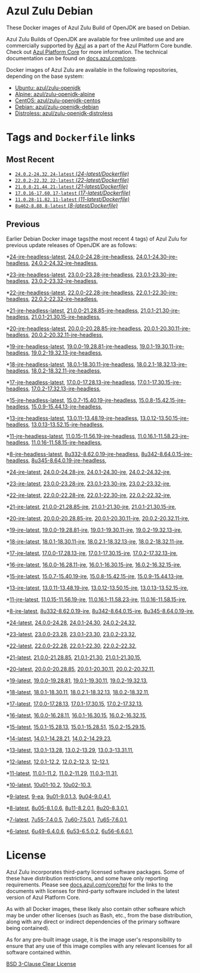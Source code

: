 Azul Zulu Debian
================

These Docker images of Azul Zulu Build of OpenJDK are based on Debian.

Azul Zulu Builds of OpenJDK are available for free unlimited use and are commercially supported by [Azul][1] as a part of the Azul Platform Core bundle.
Check out [Azul Platform Core][2] for more information. The technical documentation can be found on [docs.azul.com/core][3].

Docker images of Azul Zulu are available in the following repositories, depending on the base system:

  * [Ubuntu: azul/zulu-openjdk][4]
  * [Alpine: azul/zulu-openjdk-alpine][5]
  * [CentOS: azul/zulu-openjdk-centos][6]
  * [Debian: azul/zulu-openjdk-debian][7]
  * [Distroless: azul/zulu-openjdk-distroless][8]

Tags and `Dockerfile` links
===========================

Most Recent
-----------


  * [`24.0.2-24.32`, `24-latest` (*24-latest/Dockerfile)*][36]
  * [`22.0.2-22.32`, `22-latest` (*22-latest/Dockerfile)*][56]
  * [`21.0.8-21.44`, `21-latest` (*21-latest/Dockerfile)*][66]
  * [`17.0.16-17.60`, `17-latest` (*17-latest/Dockerfile)*][128]
  * [`11.0.28-11.82`, `11-latest` (*11-latest/Dockerfile)*][246]
  * [`8u462-8.88`, `8-latest` (*8-latest/Dockerfile)*][321]

Previous
--------

Earlier Debian Docker image tags(the most recent 4 tags) of Azul Zulu for previous update releases of OpenJDK are as follows:


  *[24-jre-headless-latest][11],
  [24.0.0-24.28-jre-headless][39],
  [24.0.1-24.30-jre-headless][41],
  [24.0.2-24.32-jre-headless][43],
  
  *[23-jre-headless-latest][12],
  [23.0.0-23.28-jre-headless][49],
  [23.0.1-23.30-jre-headless][51],
  [23.0.2-23.32-jre-headless][55],
  
  *[22-jre-headless-latest][13],
  [22.0.0-22.28-jre-headless][57],
  [22.0.1-22.30-jre-headless][61],
  [22.0.2-22.32-jre-headless][65],
  
  *[21-jre-headless-latest][14],
  [21.0.0-21.28.85-jre-headless][67],
  [21.0.1-21.30-jre-headless][71],
  [21.0.1-21.30.15-jre-headless][73],
  
  
  
  
  
  
  
  
  *[20-jre-headless-latest][15],
  [20.0.0-20.28.85-jre-headless][100],
  [20.0.1-20.30.11-jre-headless][102],
  [20.0.2-20.32.11-jre-headless][106],
  
  *[19-jre-headless-latest][16],
  [19.0.0-19.28.81-jre-headless][108],
  [19.0.1-19.30.11-jre-headless][112],
  [19.0.2-19.32.13-jre-headless][116],
  
  *[18-jre-headless-latest][17],
  [18.0.1-18.30.11-jre-headless][119],
  [18.0.2.1-18.32.13-jre-headless][123],
  [18.0.2-18.32.11-jre-headless][125],
  
  *[17-jre-headless-latest][18],
  [17.0.0-17.28.13-jre-headless][129],
  [17.0.1-17.30.15-jre-headless][134],
  [17.0.2-17.32.13-jre-headless][137],
  
  
  
  
  
  
  
  
  
  
  
  
  
  
  
  
  
  
  *[15-jre-headless-latest][19],
  [15.0.7-15.40.19-jre-headless][205],
  [15.0.8-15.42.15-jre-headless][209],
  [15.0.9-15.44.13-jre-headless][211],
  
  
  *[13-jre-headless-latest][20],
  [13.0.11-13.48.19-jre-headless][231],
  [13.0.12-13.50.15-jre-headless][235],
  [13.0.13-13.52.15-jre-headless][236],
  
  
  *[11-jre-headless-latest][21],
  [11.0.15-11.56.19-jre-headless][263],
  [11.0.16.1-11.58.23-jre-headless][265],
  [11.0.16-11.58.15-jre-headless][269],
  
  
  
  
  
  
  
  
  
  
  
  
  
  
  
  *[8-jre-headless-latest][22],
  [8u332-8.62.0.19-jre-headless][360],
  [8u342-8.64.0.15-jre-headless][364],
  [8u345-8.64.0.19-jre-headless][367],
  
  
  
  
  
  
  
  
  
  
  
  
  
  
  
  *[24-jre-latest][23],
  [24.0.0-24.28-jre][38],
  [24.0.1-24.30-jre][40],
  [24.0.2-24.32-jre][44],
  
  *[23-jre-latest][24],
  [23.0.0-23.28-jre][47],
  [23.0.1-23.30-jre][52],
  [23.0.2-23.32-jre][54],
  
  *[22-jre-latest][25],
  [22.0.0-22.28-jre][59],
  [22.0.1-22.30-jre][60],
  [22.0.2-22.32-jre][64],
  
  *[21-jre-latest][26],
  [21.0.0-21.28.85-jre][69],
  [21.0.1-21.30-jre][70],
  [21.0.1-21.30.15-jre][75],
  
  
  
  
  
  
  
  
  *[20-jre-latest][27],
  [20.0.0-20.28.85-jre][99],
  [20.0.1-20.30.11-jre][103],
  [20.0.2-20.32.11-jre][105],
  
  *[19-jre-latest][28],
  [19.0.0-19.28.81-jre][110],
  [19.0.1-19.30.11-jre][111],
  [19.0.2-19.32.13-jre][114],
  
  *[18-jre-latest][29],
  [18.0.1-18.30.11-jre][121],
  [18.0.2.1-18.32.13-jre][122],
  [18.0.2-18.32.11-jre][126],
  
  *[17-jre-latest][30],
  [17.0.0-17.28.13-jre][131],
  [17.0.1-17.30.15-jre][132],
  [17.0.2-17.32.13-jre][136],
  
  
  
  
  
  
  
  
  
  
  
  
  
  
  
  
  
  
  *[16-jre-latest][31],
  [16.0.0-16.28.11-jre][191],
  [16.0.1-16.30.15-jre][192],
  [16.0.2-16.32.15-jre][195],
  
  *[15-jre-latest][32],
  [15.0.7-15.40.19-jre][204],
  [15.0.8-15.42.15-jre][208],
  [15.0.9-15.44.13-jre][210],
  
  
  *[13-jre-latest][33],
  [13.0.11-13.48.19-jre][232],
  [13.0.12-13.50.15-jre][233],
  [13.0.13-13.52.15-jre][238],
  
  
  *[11-jre-latest][34],
  [11.0.15-11.56.19-jre][262],
  [11.0.16.1-11.58.23-jre][267],
  [11.0.16-11.58.15-jre][270],
  
  
  
  
  
  
  
  
  
  
  
  
  
  
  
  *[8-jre-latest][35],
  [8u332-8.62.0.19-jre][361],
  [8u342-8.64.0.15-jre][365],
  [8u345-8.64.0.19-jre][368],
  
  
  
  
  
  
  
  
  
  
  
  
  
  
  
  *[24-latest][36],
  [24.0.0-24.28][37],
  [24.0.1-24.30][42],
  [24.0.2-24.32][45],
  
  *[23-latest][46],
  [23.0.0-23.28][48],
  [23.0.1-23.30][50],
  [23.0.2-23.32][53],
  
  *[22-latest][56],
  [22.0.0-22.28][58],
  [22.0.1-22.30][62],
  [22.0.2-22.32][63],
  
  *[21-latest][66],
  [21.0.0-21.28.85][68],
  [21.0.1-21.30][72],
  [21.0.1-21.30.15][74],
  
  
  
  
  
  
  
  
  *[20-latest][97],
  [20.0.0-20.28.85][98],
  [20.0.1-20.30.11][101],
  [20.0.2-20.32.11][104],
  
  *[19-latest][107],
  [19.0.0-19.28.81][109],
  [19.0.1-19.30.11][113],
  [19.0.2-19.32.13][115],
  
  
  *[18-latest][118],
  [18.0.1-18.30.11][120],
  [18.0.2.1-18.32.13][124],
  [18.0.2-18.32.11][127],
  
  *[17-latest][128],
  [17.0.0-17.28.13][130],
  [17.0.1-17.30.15][133],
  [17.0.2-17.32.13][135],
  
  
  
  
  
  
  
  
  
  
  
  
  
  
  
  
  
  
  *[16-latest][189],
  [16.0.0-16.28.11][190],
  [16.0.1-16.30.15][193],
  [16.0.2-16.32.15][194],
  
  *[15-latest][196],
  [15.0.1-15.28.13][197],
  [15.0.1-15.28.51][198],
  [15.0.2-15.29.15][199],
  
  
  
  
  
  
  
  
  
  *[14-latest][216],
  [14.0.1-14.28.21][217],
  [14.0.2-14.29.23][218],
  
  *[13-latest][219],
  [13.0.1-13.28][220],
  [13.0.2-13.29][221],
  [13.0.3-13.31.11][222],
  
  
  
  
  
  
  
  
  
  
  
  
  *[12-latest][242],
  [12.0.1-12.2][243],
  [12.0.2-12.3][244],
  [12-12.1][245],
  
  *[11-latest][246],
  [11.0.1-11.2][247],
  [11.0.2-11.29][248],
  [11.0.3-11.31][249],
  
  
  
  
  
  
  
  
  
  
  
  
  
  
  
  
  
  
  
  
  
  
  
  
  
  
  
  
  
  
  *[10-latest][313],
  [10u01-10.2][314],
  [10u02-10.3][315],
  
  *[9-latest][316],
  [9-ea][317],
  [9u01-9.0.1.3][318],
  [9u04-9.0.4.1][319],
  
  
  *[8-latest][321],
  [8u05-8.1.0.6][322],
  [8u11-8.2.0.1][323],
  [8u20-8.3.0.1][324],
  
  
  
  
  
  
  
  
  
  
  
  
  
  
  
  
  
  
  
  
  
  
  
  
  
  
  
  
  
  
  
  
  
  
  
  
  
  
  
  
  
  
  
  
  
  
  
  
  
  
  
  
  
  *[7-latest][411],
  [7u55-7.4.0.5][412],
  [7u60-7.5.0.1][413],
  [7u65-7.6.0.1][414],
  
  
  
  
  
  
  
  
  
  
  
  
  
  
  
  
  
  
  
  
  
  
  
  
  
  
  
  
  
  
  
  
  
  
  
  *[6-latest][449],
  [6u49-6.4.0.6][450],
  [6u53-6.5.0.2][451],
  [6u56-6.6.0.1][452],
  
  
  
  
  
  
  
  
  
  
  
  
  
  
  
  
  License
=======

Azul Zulu incorporates third-party licensed software packages. Some of these have distribution restrictions, and some have only reporting requirements. Please see [docs.azul.com/core/tpl][9] for the links to the documents with licenses for third-party software included in the latest version of Azul Platform Core.

As with all Docker images, these likely also contain other software which may be under other licenses (such as Bash, etc., from the base distribution, along with any direct or indirect dependencies of the primary software being contained).

As for any pre-built image usage, it is the image user's responsibility to ensure that any use of this image complies with any relevant licenses for all software contained within.

[BSD 3-Clause Clear License][10]

  [1]: https://www.azul.com/
  [2]: https://www.azul.com/products/core/
  [3]: https://docs.azul.com/core/
  [4]: https://hub.docker.com/r/azul/zulu-openjdk
  [5]: https://hub.docker.com/r/azul/zulu-openjdk-alpine
  [6]: https://hub.docker.com/r/azul/zulu-openjdk-centos
  [7]: https://hub.docker.com/r/azul/zulu-openjdk-debian
  [8]: https://hub.docker.com/r/azul/zulu-openjdk-distroless
  [9]: https://docs.azul.com/core/tpl
  [10]: https://github.com/zulu-openjdk/zulu-openjdk/blob/master/LICENSE.txt


  [11]: https://github.com/zulu-openjdk/zulu-openjdk/blob/master/debian/24-jre-headless-latest/Dockerfile
  [39]: https://github.com/zulu-openjdk/zulu-openjdk/blob/master/debian/24.0.0-24.28-jre-headless/Dockerfile
  [41]: https://github.com/zulu-openjdk/zulu-openjdk/blob/master/debian/24.0.1-24.30-jre-headless/Dockerfile
  [43]: https://github.com/zulu-openjdk/zulu-openjdk/blob/master/debian/24.0.2-24.32-jre-headless/Dockerfile
  
  [12]: https://github.com/zulu-openjdk/zulu-openjdk/blob/master/debian/23-jre-headless-latest/Dockerfile
  [49]: https://github.com/zulu-openjdk/zulu-openjdk/blob/master/debian/23.0.0-23.28-jre-headless/Dockerfile
  [51]: https://github.com/zulu-openjdk/zulu-openjdk/blob/master/debian/23.0.1-23.30-jre-headless/Dockerfile
  [55]: https://github.com/zulu-openjdk/zulu-openjdk/blob/master/debian/23.0.2-23.32-jre-headless/Dockerfile
  
  [13]: https://github.com/zulu-openjdk/zulu-openjdk/blob/master/debian/22-jre-headless-latest/Dockerfile
  [57]: https://github.com/zulu-openjdk/zulu-openjdk/blob/master/debian/22.0.0-22.28-jre-headless/Dockerfile
  [61]: https://github.com/zulu-openjdk/zulu-openjdk/blob/master/debian/22.0.1-22.30-jre-headless/Dockerfile
  [65]: https://github.com/zulu-openjdk/zulu-openjdk/blob/master/debian/22.0.2-22.32-jre-headless/Dockerfile
  
  [14]: https://github.com/zulu-openjdk/zulu-openjdk/blob/master/debian/21-jre-headless-latest/Dockerfile
  [67]: https://github.com/zulu-openjdk/zulu-openjdk/blob/master/debian/21.0.0-21.28.85-jre-headless/Dockerfile
  [71]: https://github.com/zulu-openjdk/zulu-openjdk/blob/master/debian/21.0.1-21.30-jre-headless/Dockerfile
  [73]: https://github.com/zulu-openjdk/zulu-openjdk/blob/master/debian/21.0.1-21.30.15-jre-headless/Dockerfile
  
  
  
  
  
  
  
  
  [15]: https://github.com/zulu-openjdk/zulu-openjdk/blob/master/debian/20-jre-headless-latest/Dockerfile
  [100]: https://github.com/zulu-openjdk/zulu-openjdk/blob/master/debian/20.0.0-20.28.85-jre-headless/Dockerfile
  [102]: https://github.com/zulu-openjdk/zulu-openjdk/blob/master/debian/20.0.1-20.30.11-jre-headless/Dockerfile
  [106]: https://github.com/zulu-openjdk/zulu-openjdk/blob/master/debian/20.0.2-20.32.11-jre-headless/Dockerfile
  
  [16]: https://github.com/zulu-openjdk/zulu-openjdk/blob/master/debian/19-jre-headless-latest/Dockerfile
  [108]: https://github.com/zulu-openjdk/zulu-openjdk/blob/master/debian/19.0.0-19.28.81-jre-headless/Dockerfile
  [112]: https://github.com/zulu-openjdk/zulu-openjdk/blob/master/debian/19.0.1-19.30.11-jre-headless/Dockerfile
  [116]: https://github.com/zulu-openjdk/zulu-openjdk/blob/master/debian/19.0.2-19.32.13-jre-headless/Dockerfile
  
  [17]: https://github.com/zulu-openjdk/zulu-openjdk/blob/master/debian/18-jre-headless-latest/Dockerfile
  [119]: https://github.com/zulu-openjdk/zulu-openjdk/blob/master/debian/18.0.1-18.30.11-jre-headless/Dockerfile
  [123]: https://github.com/zulu-openjdk/zulu-openjdk/blob/master/debian/18.0.2.1-18.32.13-jre-headless/Dockerfile
  [125]: https://github.com/zulu-openjdk/zulu-openjdk/blob/master/debian/18.0.2-18.32.11-jre-headless/Dockerfile
  
  [18]: https://github.com/zulu-openjdk/zulu-openjdk/blob/master/debian/17-jre-headless-latest/Dockerfile
  [129]: https://github.com/zulu-openjdk/zulu-openjdk/blob/master/debian/17.0.0-17.28.13-jre-headless/Dockerfile
  [134]: https://github.com/zulu-openjdk/zulu-openjdk/blob/master/debian/17.0.1-17.30.15-jre-headless/Dockerfile
  [137]: https://github.com/zulu-openjdk/zulu-openjdk/blob/master/debian/17.0.2-17.32.13-jre-headless/Dockerfile
  
  
  
  
  
  
  
  
  
  
  
  
  
  
  
  
  
  
  [19]: https://github.com/zulu-openjdk/zulu-openjdk/blob/master/debian/15-jre-headless-latest/Dockerfile
  [205]: https://github.com/zulu-openjdk/zulu-openjdk/blob/master/debian/15.0.7-15.40.19-jre-headless/Dockerfile
  [209]: https://github.com/zulu-openjdk/zulu-openjdk/blob/master/debian/15.0.8-15.42.15-jre-headless/Dockerfile
  [211]: https://github.com/zulu-openjdk/zulu-openjdk/blob/master/debian/15.0.9-15.44.13-jre-headless/Dockerfile
  
  
  [20]: https://github.com/zulu-openjdk/zulu-openjdk/blob/master/debian/13-jre-headless-latest/Dockerfile
  [231]: https://github.com/zulu-openjdk/zulu-openjdk/blob/master/debian/13.0.11-13.48.19-jre-headless/Dockerfile
  [235]: https://github.com/zulu-openjdk/zulu-openjdk/blob/master/debian/13.0.12-13.50.15-jre-headless/Dockerfile
  [236]: https://github.com/zulu-openjdk/zulu-openjdk/blob/master/debian/13.0.13-13.52.15-jre-headless/Dockerfile
  
  
  [21]: https://github.com/zulu-openjdk/zulu-openjdk/blob/master/debian/11-jre-headless-latest/Dockerfile
  [263]: https://github.com/zulu-openjdk/zulu-openjdk/blob/master/debian/11.0.15-11.56.19-jre-headless/Dockerfile
  [265]: https://github.com/zulu-openjdk/zulu-openjdk/blob/master/debian/11.0.16.1-11.58.23-jre-headless/Dockerfile
  [269]: https://github.com/zulu-openjdk/zulu-openjdk/blob/master/debian/11.0.16-11.58.15-jre-headless/Dockerfile
  
  
  
  
  
  
  
  
  
  
  
  
  
  
  
  [22]: https://github.com/zulu-openjdk/zulu-openjdk/blob/master/debian/8-jre-headless-latest/Dockerfile
  [360]: https://github.com/zulu-openjdk/zulu-openjdk/blob/master/debian/8u332-8.62.0.19-jre-headless/Dockerfile
  [364]: https://github.com/zulu-openjdk/zulu-openjdk/blob/master/debian/8u342-8.64.0.15-jre-headless/Dockerfile
  [367]: https://github.com/zulu-openjdk/zulu-openjdk/blob/master/debian/8u345-8.64.0.19-jre-headless/Dockerfile
  
  
  
  
  
  
  
  
  
  
  
  
  
  
  
  [23]: https://github.com/zulu-openjdk/zulu-openjdk/blob/master/debian/24-jre-latest/Dockerfile
  [38]: https://github.com/zulu-openjdk/zulu-openjdk/blob/master/debian/24.0.0-24.28-jre/Dockerfile
  [40]: https://github.com/zulu-openjdk/zulu-openjdk/blob/master/debian/24.0.1-24.30-jre/Dockerfile
  [44]: https://github.com/zulu-openjdk/zulu-openjdk/blob/master/debian/24.0.2-24.32-jre/Dockerfile
  
  [24]: https://github.com/zulu-openjdk/zulu-openjdk/blob/master/debian/23-jre-latest/Dockerfile
  [47]: https://github.com/zulu-openjdk/zulu-openjdk/blob/master/debian/23.0.0-23.28-jre/Dockerfile
  [52]: https://github.com/zulu-openjdk/zulu-openjdk/blob/master/debian/23.0.1-23.30-jre/Dockerfile
  [54]: https://github.com/zulu-openjdk/zulu-openjdk/blob/master/debian/23.0.2-23.32-jre/Dockerfile
  
  [25]: https://github.com/zulu-openjdk/zulu-openjdk/blob/master/debian/22-jre-latest/Dockerfile
  [59]: https://github.com/zulu-openjdk/zulu-openjdk/blob/master/debian/22.0.0-22.28-jre/Dockerfile
  [60]: https://github.com/zulu-openjdk/zulu-openjdk/blob/master/debian/22.0.1-22.30-jre/Dockerfile
  [64]: https://github.com/zulu-openjdk/zulu-openjdk/blob/master/debian/22.0.2-22.32-jre/Dockerfile
  
  [26]: https://github.com/zulu-openjdk/zulu-openjdk/blob/master/debian/21-jre-latest/Dockerfile
  [69]: https://github.com/zulu-openjdk/zulu-openjdk/blob/master/debian/21.0.0-21.28.85-jre/Dockerfile
  [70]: https://github.com/zulu-openjdk/zulu-openjdk/blob/master/debian/21.0.1-21.30-jre/Dockerfile
  [75]: https://github.com/zulu-openjdk/zulu-openjdk/blob/master/debian/21.0.1-21.30.15-jre/Dockerfile
  
  
  
  
  
  
  
  
  [27]: https://github.com/zulu-openjdk/zulu-openjdk/blob/master/debian/20-jre-latest/Dockerfile
  [99]: https://github.com/zulu-openjdk/zulu-openjdk/blob/master/debian/20.0.0-20.28.85-jre/Dockerfile
  [103]: https://github.com/zulu-openjdk/zulu-openjdk/blob/master/debian/20.0.1-20.30.11-jre/Dockerfile
  [105]: https://github.com/zulu-openjdk/zulu-openjdk/blob/master/debian/20.0.2-20.32.11-jre/Dockerfile
  
  [28]: https://github.com/zulu-openjdk/zulu-openjdk/blob/master/debian/19-jre-latest/Dockerfile
  [110]: https://github.com/zulu-openjdk/zulu-openjdk/blob/master/debian/19.0.0-19.28.81-jre/Dockerfile
  [111]: https://github.com/zulu-openjdk/zulu-openjdk/blob/master/debian/19.0.1-19.30.11-jre/Dockerfile
  [114]: https://github.com/zulu-openjdk/zulu-openjdk/blob/master/debian/19.0.2-19.32.13-jre/Dockerfile
  
  [29]: https://github.com/zulu-openjdk/zulu-openjdk/blob/master/debian/18-jre-latest/Dockerfile
  [121]: https://github.com/zulu-openjdk/zulu-openjdk/blob/master/debian/18.0.1-18.30.11-jre/Dockerfile
  [122]: https://github.com/zulu-openjdk/zulu-openjdk/blob/master/debian/18.0.2.1-18.32.13-jre/Dockerfile
  [126]: https://github.com/zulu-openjdk/zulu-openjdk/blob/master/debian/18.0.2-18.32.11-jre/Dockerfile
  
  [30]: https://github.com/zulu-openjdk/zulu-openjdk/blob/master/debian/17-jre-latest/Dockerfile
  [131]: https://github.com/zulu-openjdk/zulu-openjdk/blob/master/debian/17.0.0-17.28.13-jre/Dockerfile
  [132]: https://github.com/zulu-openjdk/zulu-openjdk/blob/master/debian/17.0.1-17.30.15-jre/Dockerfile
  [136]: https://github.com/zulu-openjdk/zulu-openjdk/blob/master/debian/17.0.2-17.32.13-jre/Dockerfile
  
  
  
  
  
  
  
  
  
  
  
  
  
  
  
  
  
  
  [31]: https://github.com/zulu-openjdk/zulu-openjdk/blob/master/debian/16-jre-latest/Dockerfile
  [191]: https://github.com/zulu-openjdk/zulu-openjdk/blob/master/debian/16.0.0-16.28.11-jre/Dockerfile
  [192]: https://github.com/zulu-openjdk/zulu-openjdk/blob/master/debian/16.0.1-16.30.15-jre/Dockerfile
  [195]: https://github.com/zulu-openjdk/zulu-openjdk/blob/master/debian/16.0.2-16.32.15-jre/Dockerfile
  
  [32]: https://github.com/zulu-openjdk/zulu-openjdk/blob/master/debian/15-jre-latest/Dockerfile
  [204]: https://github.com/zulu-openjdk/zulu-openjdk/blob/master/debian/15.0.7-15.40.19-jre/Dockerfile
  [208]: https://github.com/zulu-openjdk/zulu-openjdk/blob/master/debian/15.0.8-15.42.15-jre/Dockerfile
  [210]: https://github.com/zulu-openjdk/zulu-openjdk/blob/master/debian/15.0.9-15.44.13-jre/Dockerfile
  
  
  [33]: https://github.com/zulu-openjdk/zulu-openjdk/blob/master/debian/13-jre-latest/Dockerfile
  [232]: https://github.com/zulu-openjdk/zulu-openjdk/blob/master/debian/13.0.11-13.48.19-jre/Dockerfile
  [233]: https://github.com/zulu-openjdk/zulu-openjdk/blob/master/debian/13.0.12-13.50.15-jre/Dockerfile
  [238]: https://github.com/zulu-openjdk/zulu-openjdk/blob/master/debian/13.0.13-13.52.15-jre/Dockerfile
  
  
  [34]: https://github.com/zulu-openjdk/zulu-openjdk/blob/master/debian/11-jre-latest/Dockerfile
  [262]: https://github.com/zulu-openjdk/zulu-openjdk/blob/master/debian/11.0.15-11.56.19-jre/Dockerfile
  [267]: https://github.com/zulu-openjdk/zulu-openjdk/blob/master/debian/11.0.16.1-11.58.23-jre/Dockerfile
  [270]: https://github.com/zulu-openjdk/zulu-openjdk/blob/master/debian/11.0.16-11.58.15-jre/Dockerfile
  
  
  
  
  
  
  
  
  
  
  
  
  
  
  
  [35]: https://github.com/zulu-openjdk/zulu-openjdk/blob/master/debian/8-jre-latest/Dockerfile
  [361]: https://github.com/zulu-openjdk/zulu-openjdk/blob/master/debian/8u332-8.62.0.19-jre/Dockerfile
  [365]: https://github.com/zulu-openjdk/zulu-openjdk/blob/master/debian/8u342-8.64.0.15-jre/Dockerfile
  [368]: https://github.com/zulu-openjdk/zulu-openjdk/blob/master/debian/8u345-8.64.0.19-jre/Dockerfile
  
  
  
  
  
  
  
  
  
  
  
  
  
  
  
  [36]: https://github.com/zulu-openjdk/zulu-openjdk/blob/master/debian/24-latest/Dockerfile
  [37]: https://github.com/zulu-openjdk/zulu-openjdk/blob/master/debian/24.0.0-24.28/Dockerfile
  [42]: https://github.com/zulu-openjdk/zulu-openjdk/blob/master/debian/24.0.1-24.30/Dockerfile
  [45]: https://github.com/zulu-openjdk/zulu-openjdk/blob/master/debian/24.0.2-24.32/Dockerfile
  
  [46]: https://github.com/zulu-openjdk/zulu-openjdk/blob/master/debian/23-latest/Dockerfile
  [48]: https://github.com/zulu-openjdk/zulu-openjdk/blob/master/debian/23.0.0-23.28/Dockerfile
  [50]: https://github.com/zulu-openjdk/zulu-openjdk/blob/master/debian/23.0.1-23.30/Dockerfile
  [53]: https://github.com/zulu-openjdk/zulu-openjdk/blob/master/debian/23.0.2-23.32/Dockerfile
  
  [56]: https://github.com/zulu-openjdk/zulu-openjdk/blob/master/debian/22-latest/Dockerfile
  [58]: https://github.com/zulu-openjdk/zulu-openjdk/blob/master/debian/22.0.0-22.28/Dockerfile
  [62]: https://github.com/zulu-openjdk/zulu-openjdk/blob/master/debian/22.0.1-22.30/Dockerfile
  [63]: https://github.com/zulu-openjdk/zulu-openjdk/blob/master/debian/22.0.2-22.32/Dockerfile
  
  [66]: https://github.com/zulu-openjdk/zulu-openjdk/blob/master/debian/21-latest/Dockerfile
  [68]: https://github.com/zulu-openjdk/zulu-openjdk/blob/master/debian/21.0.0-21.28.85/Dockerfile
  [72]: https://github.com/zulu-openjdk/zulu-openjdk/blob/master/debian/21.0.1-21.30/Dockerfile
  [74]: https://github.com/zulu-openjdk/zulu-openjdk/blob/master/debian/21.0.1-21.30.15/Dockerfile
  
  
  
  
  
  
  
  
  [97]: https://github.com/zulu-openjdk/zulu-openjdk/blob/master/debian/20-latest/Dockerfile
  [98]: https://github.com/zulu-openjdk/zulu-openjdk/blob/master/debian/20.0.0-20.28.85/Dockerfile
  [101]: https://github.com/zulu-openjdk/zulu-openjdk/blob/master/debian/20.0.1-20.30.11/Dockerfile
  [104]: https://github.com/zulu-openjdk/zulu-openjdk/blob/master/debian/20.0.2-20.32.11/Dockerfile
  
  [107]: https://github.com/zulu-openjdk/zulu-openjdk/blob/master/debian/19-latest/Dockerfile
  [109]: https://github.com/zulu-openjdk/zulu-openjdk/blob/master/debian/19.0.0-19.28.81/Dockerfile
  [113]: https://github.com/zulu-openjdk/zulu-openjdk/blob/master/debian/19.0.1-19.30.11/Dockerfile
  [115]: https://github.com/zulu-openjdk/zulu-openjdk/blob/master/debian/19.0.2-19.32.13/Dockerfile
  
  
  [118]: https://github.com/zulu-openjdk/zulu-openjdk/blob/master/debian/18-latest/Dockerfile
  [120]: https://github.com/zulu-openjdk/zulu-openjdk/blob/master/debian/18.0.1-18.30.11/Dockerfile
  [124]: https://github.com/zulu-openjdk/zulu-openjdk/blob/master/debian/18.0.2.1-18.32.13/Dockerfile
  [127]: https://github.com/zulu-openjdk/zulu-openjdk/blob/master/debian/18.0.2-18.32.11/Dockerfile
  
  [128]: https://github.com/zulu-openjdk/zulu-openjdk/blob/master/debian/17-latest/Dockerfile
  [130]: https://github.com/zulu-openjdk/zulu-openjdk/blob/master/debian/17.0.0-17.28.13/Dockerfile
  [133]: https://github.com/zulu-openjdk/zulu-openjdk/blob/master/debian/17.0.1-17.30.15/Dockerfile
  [135]: https://github.com/zulu-openjdk/zulu-openjdk/blob/master/debian/17.0.2-17.32.13/Dockerfile
  
  
  
  
  
  
  
  
  
  
  
  
  
  
  
  
  
  
  [189]: https://github.com/zulu-openjdk/zulu-openjdk/blob/master/debian/16-latest/Dockerfile
  [190]: https://github.com/zulu-openjdk/zulu-openjdk/blob/master/debian/16.0.0-16.28.11/Dockerfile
  [193]: https://github.com/zulu-openjdk/zulu-openjdk/blob/master/debian/16.0.1-16.30.15/Dockerfile
  [194]: https://github.com/zulu-openjdk/zulu-openjdk/blob/master/debian/16.0.2-16.32.15/Dockerfile
  
  [196]: https://github.com/zulu-openjdk/zulu-openjdk/blob/master/debian/15-latest/Dockerfile
  [197]: https://github.com/zulu-openjdk/zulu-openjdk/blob/master/debian/15.0.1-15.28.13/Dockerfile
  [198]: https://github.com/zulu-openjdk/zulu-openjdk/blob/master/debian/15.0.1-15.28.51/Dockerfile
  [199]: https://github.com/zulu-openjdk/zulu-openjdk/blob/master/debian/15.0.2-15.29.15/Dockerfile
  
  
  
  
  
  
  
  
  
  [216]: https://github.com/zulu-openjdk/zulu-openjdk/blob/master/debian/14-latest/Dockerfile
  [217]: https://github.com/zulu-openjdk/zulu-openjdk/blob/master/debian/14.0.1-14.28.21/Dockerfile
  [218]: https://github.com/zulu-openjdk/zulu-openjdk/blob/master/debian/14.0.2-14.29.23/Dockerfile
  
  [219]: https://github.com/zulu-openjdk/zulu-openjdk/blob/master/debian/13-latest/Dockerfile
  [220]: https://github.com/zulu-openjdk/zulu-openjdk/blob/master/debian/13.0.1-13.28/Dockerfile
  [221]: https://github.com/zulu-openjdk/zulu-openjdk/blob/master/debian/13.0.2-13.29/Dockerfile
  [222]: https://github.com/zulu-openjdk/zulu-openjdk/blob/master/debian/13.0.3-13.31.11/Dockerfile
  
  
  
  
  
  
  
  
  
  
  
  
  [242]: https://github.com/zulu-openjdk/zulu-openjdk/blob/master/debian/12-latest/Dockerfile
  [243]: https://github.com/zulu-openjdk/zulu-openjdk/blob/master/debian/12.0.1-12.2/Dockerfile
  [244]: https://github.com/zulu-openjdk/zulu-openjdk/blob/master/debian/12.0.2-12.3/Dockerfile
  [245]: https://github.com/zulu-openjdk/zulu-openjdk/blob/master/debian/12-12.1/Dockerfile
  
  [246]: https://github.com/zulu-openjdk/zulu-openjdk/blob/master/debian/11-latest/Dockerfile
  [247]: https://github.com/zulu-openjdk/zulu-openjdk/blob/master/debian/11.0.1-11.2/Dockerfile
  [248]: https://github.com/zulu-openjdk/zulu-openjdk/blob/master/debian/11.0.2-11.29/Dockerfile
  [249]: https://github.com/zulu-openjdk/zulu-openjdk/blob/master/debian/11.0.3-11.31/Dockerfile
  
  
  
  
  
  
  
  
  
  
  
  
  
  
  
  
  
  
  
  
  
  
  
  
  
  
  
  
  
  
  [313]: https://github.com/zulu-openjdk/zulu-openjdk/blob/master/debian/10-latest/Dockerfile
  [314]: https://github.com/zulu-openjdk/zulu-openjdk/blob/master/debian/10u01-10.2/Dockerfile
  [315]: https://github.com/zulu-openjdk/zulu-openjdk/blob/master/debian/10u02-10.3/Dockerfile
  
  [316]: https://github.com/zulu-openjdk/zulu-openjdk/blob/master/debian/9-latest/Dockerfile
  [317]: https://github.com/zulu-openjdk/zulu-openjdk/blob/master/debian/9-ea/Dockerfile
  [318]: https://github.com/zulu-openjdk/zulu-openjdk/blob/master/debian/9u01-9.0.1.3/Dockerfile
  [319]: https://github.com/zulu-openjdk/zulu-openjdk/blob/master/debian/9u04-9.0.4.1/Dockerfile
  
  
  [321]: https://github.com/zulu-openjdk/zulu-openjdk/blob/master/debian/8-latest/Dockerfile
  [322]: https://github.com/zulu-openjdk/zulu-openjdk/blob/master/debian/8u05-8.1.0.6/Dockerfile
  [323]: https://github.com/zulu-openjdk/zulu-openjdk/blob/master/debian/8u11-8.2.0.1/Dockerfile
  [324]: https://github.com/zulu-openjdk/zulu-openjdk/blob/master/debian/8u20-8.3.0.1/Dockerfile
  
  
  
  
  
  
  
  
  
  
  
  
  
  
  
  
  
  
  
  
  
  
  
  
  
  
  
  
  
  
  
  
  
  
  
  
  
  
  
  
  
  
  
  
  
  
  
  
  
  
  
  
  
  [411]: https://github.com/zulu-openjdk/zulu-openjdk/blob/master/debian/7-latest/Dockerfile
  [412]: https://github.com/zulu-openjdk/zulu-openjdk/blob/master/debian/7u55-7.4.0.5/Dockerfile
  [413]: https://github.com/zulu-openjdk/zulu-openjdk/blob/master/debian/7u60-7.5.0.1/Dockerfile
  [414]: https://github.com/zulu-openjdk/zulu-openjdk/blob/master/debian/7u65-7.6.0.1/Dockerfile
  
  
  
  
  
  
  
  
  
  
  
  
  
  
  
  
  
  
  
  
  
  
  
  
  
  
  
  
  
  
  
  
  
  
  
  [449]: https://github.com/zulu-openjdk/zulu-openjdk/blob/master/debian/6-latest/Dockerfile
  [450]: https://github.com/zulu-openjdk/zulu-openjdk/blob/master/debian/6u49-6.4.0.6/Dockerfile
  [451]: https://github.com/zulu-openjdk/zulu-openjdk/blob/master/debian/6u53-6.5.0.2/Dockerfile
  [452]: https://github.com/zulu-openjdk/zulu-openjdk/blob/master/debian/6u56-6.6.0.1/Dockerfile
  
  
  
  
  
  
  
  
  
  
  
  
  
  
  
  
  